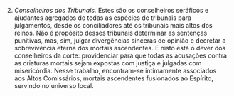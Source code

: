 ﻿2. *Conselheiros dos Tribunais.* Estes são os conselheiros seráficos e ajudantes agregados de todas as espécies de tribunais para julgamentos, desde os conciliadores até os tribunais mais altos dos reinos. Não é propósito desses tribunais determinar as sentenças punitivas, mas, sim, julgar divergências sinceras de opinião e decretar a sobrevivência eterna dos mortais ascendentes. E nisto está o dever dos conselheiros da corte: providenciar para que todas as acusações contra as criaturas mortais sejam expostas com justiça e julgadas com misericórdia. Nesse trabalho, encontram-se intimamente associados aos Altos Comissários, mortais ascendentes fusionados ao Espírito, servindo no universo local.